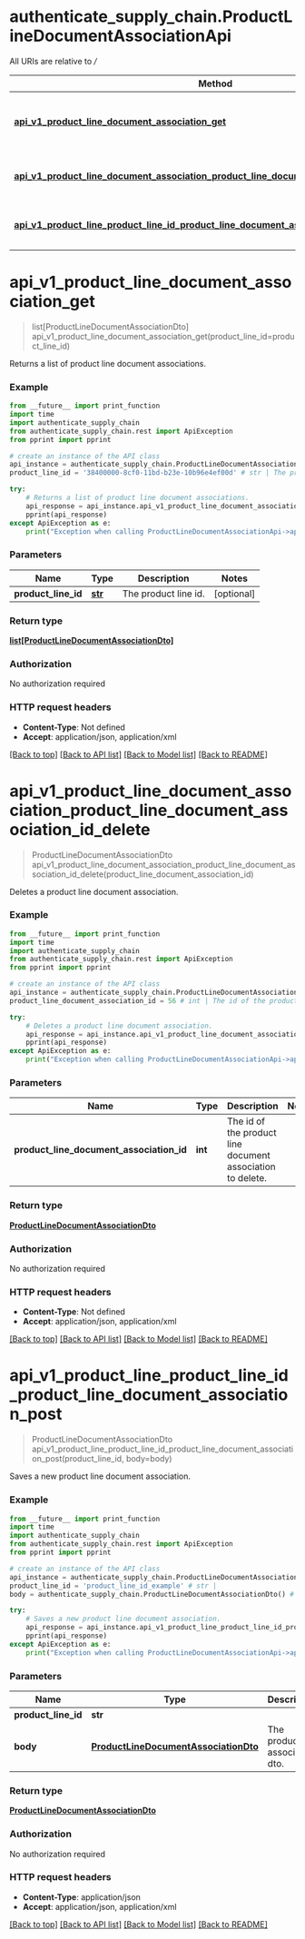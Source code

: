 # authenticate_supply_chain.ProductLineDocumentAssociationApi

All URIs are relative to */*

Method | HTTP request | Description
------------- | ------------- | -------------
[**api_v1_product_line_document_association_get**](ProductLineDocumentAssociationApi.md#api_v1_product_line_document_association_get) | **GET** /api/v1/ProductLineDocumentAssociation | Returns a list of product line document associations.
[**api_v1_product_line_document_association_product_line_document_association_id_delete**](ProductLineDocumentAssociationApi.md#api_v1_product_line_document_association_product_line_document_association_id_delete) | **DELETE** /api/v1/ProductLineDocumentAssociation/{productLineDocumentAssociationId} | Deletes a product line document association.
[**api_v1_product_line_product_line_id_product_line_document_association_post**](ProductLineDocumentAssociationApi.md#api_v1_product_line_product_line_id_product_line_document_association_post) | **POST** /api/v1/ProductLine/{productLineId}/ProductLineDocumentAssociation | Saves a new product line document association.

# **api_v1_product_line_document_association_get**
> list[ProductLineDocumentAssociationDto] api_v1_product_line_document_association_get(product_line_id=product_line_id)

Returns a list of product line document associations.

### Example
```python
from __future__ import print_function
import time
import authenticate_supply_chain
from authenticate_supply_chain.rest import ApiException
from pprint import pprint

# create an instance of the API class
api_instance = authenticate_supply_chain.ProductLineDocumentAssociationApi()
product_line_id = '38400000-8cf0-11bd-b23e-10b96e4ef00d' # str | The product line id. (optional)

try:
    # Returns a list of product line document associations.
    api_response = api_instance.api_v1_product_line_document_association_get(product_line_id=product_line_id)
    pprint(api_response)
except ApiException as e:
    print("Exception when calling ProductLineDocumentAssociationApi->api_v1_product_line_document_association_get: %s\n" % e)
```

### Parameters

Name | Type | Description  | Notes
------------- | ------------- | ------------- | -------------
 **product_line_id** | [**str**](.md)| The product line id. | [optional] 

### Return type

[**list[ProductLineDocumentAssociationDto]**](ProductLineDocumentAssociationDto.md)

### Authorization

No authorization required

### HTTP request headers

 - **Content-Type**: Not defined
 - **Accept**: application/json, application/xml

[[Back to top]](#) [[Back to API list]](../README.md#documentation-for-api-endpoints) [[Back to Model list]](../README.md#documentation-for-models) [[Back to README]](../README.md)

# **api_v1_product_line_document_association_product_line_document_association_id_delete**
> ProductLineDocumentAssociationDto api_v1_product_line_document_association_product_line_document_association_id_delete(product_line_document_association_id)

Deletes a product line document association.

### Example
```python
from __future__ import print_function
import time
import authenticate_supply_chain
from authenticate_supply_chain.rest import ApiException
from pprint import pprint

# create an instance of the API class
api_instance = authenticate_supply_chain.ProductLineDocumentAssociationApi()
product_line_document_association_id = 56 # int | The id of the product line document association to delete.

try:
    # Deletes a product line document association.
    api_response = api_instance.api_v1_product_line_document_association_product_line_document_association_id_delete(product_line_document_association_id)
    pprint(api_response)
except ApiException as e:
    print("Exception when calling ProductLineDocumentAssociationApi->api_v1_product_line_document_association_product_line_document_association_id_delete: %s\n" % e)
```

### Parameters

Name | Type | Description  | Notes
------------- | ------------- | ------------- | -------------
 **product_line_document_association_id** | **int**| The id of the product line document association to delete. | 

### Return type

[**ProductLineDocumentAssociationDto**](ProductLineDocumentAssociationDto.md)

### Authorization

No authorization required

### HTTP request headers

 - **Content-Type**: Not defined
 - **Accept**: application/json, application/xml

[[Back to top]](#) [[Back to API list]](../README.md#documentation-for-api-endpoints) [[Back to Model list]](../README.md#documentation-for-models) [[Back to README]](../README.md)

# **api_v1_product_line_product_line_id_product_line_document_association_post**
> ProductLineDocumentAssociationDto api_v1_product_line_product_line_id_product_line_document_association_post(product_line_id, body=body)

Saves a new product line document association.

### Example
```python
from __future__ import print_function
import time
import authenticate_supply_chain
from authenticate_supply_chain.rest import ApiException
from pprint import pprint

# create an instance of the API class
api_instance = authenticate_supply_chain.ProductLineDocumentAssociationApi()
product_line_id = 'product_line_id_example' # str | 
body = authenticate_supply_chain.ProductLineDocumentAssociationDto() # ProductLineDocumentAssociationDto | The product line association dto. (optional)

try:
    # Saves a new product line document association.
    api_response = api_instance.api_v1_product_line_product_line_id_product_line_document_association_post(product_line_id, body=body)
    pprint(api_response)
except ApiException as e:
    print("Exception when calling ProductLineDocumentAssociationApi->api_v1_product_line_product_line_id_product_line_document_association_post: %s\n" % e)
```

### Parameters

Name | Type | Description  | Notes
------------- | ------------- | ------------- | -------------
 **product_line_id** | **str**|  | 
 **body** | [**ProductLineDocumentAssociationDto**](ProductLineDocumentAssociationDto.md)| The product line association dto. | [optional] 

### Return type

[**ProductLineDocumentAssociationDto**](ProductLineDocumentAssociationDto.md)

### Authorization

No authorization required

### HTTP request headers

 - **Content-Type**: application/json
 - **Accept**: application/json, application/xml

[[Back to top]](#) [[Back to API list]](../README.md#documentation-for-api-endpoints) [[Back to Model list]](../README.md#documentation-for-models) [[Back to README]](../README.md)

